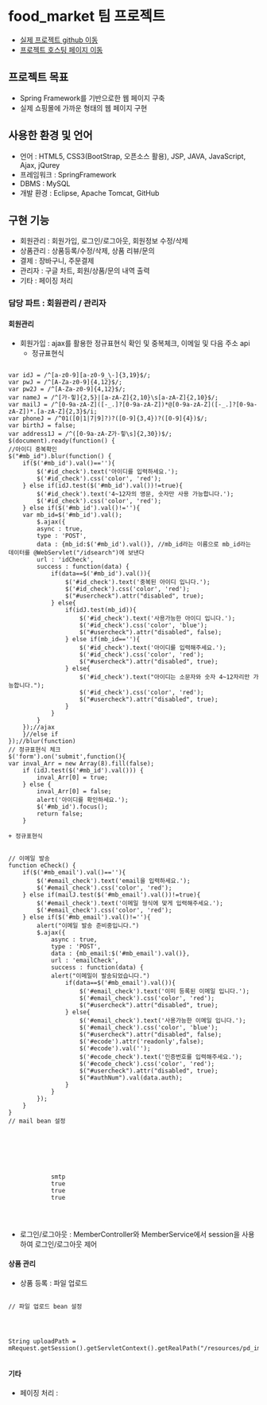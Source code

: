 # food_market 팀 프로젝트
- [실제 프로젝트 github 이동](https://github.com/honey-banana/food_market_my)
- [프로젝트 호스팅 페이지 이동](http://itwillbs14.cafe24.com/food_market/)
   
## 프로젝트 목표
- Spring Framework를 기반으로한 웹 페이지 구축
- 실제 쇼핑몰에 가까운 형태의 웹 페이지 구현
   
## 사용한 환경 및 언어
- 언어 : HTML5, CSS3(BootStrap, 오픈소스 활용), JSP, JAVA, JavaScript, Ajax, jQurey
- 프레임워크 : SpringFramework
- DBMS : MySQL
- 개발 환경 : Eclipse, Apache Tomcat, GitHub
   
## 구현 기능
- 회원관리 : 회원가입, 로그인/로그아웃, 회원정보 수정/삭제
- 상품관리 : 상품등록/수정/삭제, 상품 리뷰/문의 
- 결제 : 장바구니, 주문결제
- 관리자 : 구글 차트, 회원/상품/문의 내역 출력
- 기타 : 페이징 처리
   
### 담당 파트 : 회원관리 / 관리자   

#### 회원관리
- 회원가입 : ajax를 활용한 정규표현식 확인 및 중복체크, 이메일  및 다음 주소 api
    + 정규표현식
<pre><code>
var idJ = /^[a-z0-9][a-z0-9_\-]{3,19}$/;
var pwJ = /^[A-Za-z0-9]{4,12}$/;
var pw2J = /^[A-Za-z0-9]{4,12}$/;
var nameJ = /^[가-힣]{2,5}|[a-zA-Z]{2,10}\s[a-zA-Z]{2,10}$/;
var mailJ = /^[0-9a-zA-Z]([-_.]?[0-9a-zA-Z])*@[0-9a-zA-Z]([-_.]?[0-9a-zA-Z])*.[a-zA-Z]{2,3}$/i;
var phoneJ = /^01([0|1|7|9]?)?([0-9]{3,4})?([0-9]{4})$/;
var birthJ = false;
var address1J = /^([0-9a-zA-Z가-힣\s]{2,30})$/;
$(document).ready(function() {
//아이디 중복확인
$("#mb_id").blur(function() {
	if($('#mb_id').val()==''){
		$('#id_check').text('아이디를 입력하세요.');
		$('#id_check').css('color', 'red');
	} else if(idJ.test($('#mb_id').val())!=true){
		$('#id_check').text('4~12자의 영문, 숫자만 사용 가능합니다.');
		$('#id_check').css('color', 'red');
	} else if($('#mb_id').val()!=''){	
	var mb_id=$('#mb_id').val();
		$.ajax({
		async : true,
		type : 'POST',
		data : {mb_id:$('#mb_id').val()}, //mb_id라는 이름으로 mb_id라는 데이터를 @WebServlet("/idsearch")에 보낸다
		url : 'idCheck',
		success : function(data) {
			if(data==$('#mb_id').val()){
				$('#id_check').text('중복된 아이디 입니다.');
				$('#id_check').css('color', 'red');
				$("#usercheck").attr("disabled", true);
			} else{
				if(idJ.test(mb_id)){
					$('#id_check').text('사용가능한 아이디 입니다.');
					$('#id_check').css('color', 'blue');
					$("#usercheck").attr("disabled", false);
				} else if(mb_id==''){
					$('#id_check').text('아이디를 입력해주세요.');
					$('#id_check').css('color', 'red');
					$("#usercheck").attr("disabled", true);
				} else{
					$('#id_check').text("아이디는 소문자와 숫자 4~12자리만 가능합니다.");
					$('#id_check').css('color', 'red');
					$("#usercheck").attr("disabled", true);
				}
			}
		}
	});//ajax
	}//else if
});//blur(function)
// 정규표현식 체크
$('form').on('submit',function(){
var inval_Arr = new Array(8).fill(false);
	if (idJ.test($('#mb_id').val())) {
		inval_Arr[0] = true;
	} else {
		inval_Arr[0] = false;
		alert('아이디를 확인하세요.');
		$('#mb_id').focus();
		return false;
	}
</code></pre>

    + 정규표현식
<pre><code>
// 이메일 발송
function eCheck() {
	if($('#mb_email').val()==''){
		$('#email_check').text('email을 입력하세요.');
		$('#email_check').css('color', 'red');
	} else if(mailJ.test($('#mb_email').val())!=true){
		$('#email_check').text('이메일 형식에 맞게 입력해주세요.');
		$('#email_check').css('color', 'red');
	} else if($('#mb_email').val()!=''){	
		alert("이메일 발송 준비중입니다.")
		$.ajax({
			async : true,
			type : 'POST',
			data : {mb_email:$('#mb_email').val()},
			url : 'emailCheck',
			success : function(data) {
			alert("이메일이 발송되었습니다.")
				if(data==$('#mb_email').val()){
					$('#email_check').text('이미 등록된 이메일 입니다.');
					$('#email_check').css('color', 'red');
					$("#usercheck").attr("disabled", true);
				} else{
					$('#email_check').text('사용가능한 이메일 입니다.');
					$('#email_check').css('color', 'blue');
					$("#usercheck").attr("disabled", false);
					$('#ecode').attr('readonly',false);
					$('#ecode').val('');
					$('#ecode_check').text('인증번호를 입력해주세요.');
					$('#ecode_check').css('color', 'red');
					$("#usercheck").attr("disabled", true);	
					$("#authNum").val(data.auth);
				}
			}
		});
	}
}
// mail bean 설정
<bean id="mailSender"
	class="org.springframework.mail.javamail.JavaMailSenderImpl">
	<property name="host" value="smtp.gmail.com" />
	<property name="port" value="587" />
	<property name="username" value="mskyun721@gmail.com" />
	<property name="password" value="<!-- 2차 앱 비밀번호 -->" /> 
	<property name="javaMailProperties">
		<props>
			<prop key="mail.transport.protocol">smtp</prop>
			<prop key="mail.smtp.auth">true</prop>
			<prop key="mail.smtp.starttls.enable">true</prop>
			<prop key="mail.debug">true</prop>
		</props>
	</property>
</bean>
</code></pre>
- 로그인/로그아웃 : MemberController와 MemberService에서 session을 사용하여 로그인/로그아웃 제어
   
#### 상품 관리
- 상품 등록 : 파일 업로드
<pre><code>
// 파일 업로드 bean 설정
<beans:bean id="multipartResolver" class="org.springframework.web.multipart.commons.CommonsMultipartResolver">
	<beans:property name="maxUploadSize" value="10485760" /><!-- 최대 업로드 사이즈 10MB  -->
</beans:bean>

String uploadPath = mRequest.getSession().getServletContext().getRealPath("/resources/pd_img_upload/"+ProductVO.getPd_category()+"/");

</code></pre>
   
#### 기타
- 페이징 처리 : 






  
